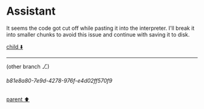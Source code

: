 # Assistant

It seems the code got cut off while pasting it into the interpreter. I'll break it into smaller chunks to avoid this issue and continue with saving it to disk.

[child ⬇️](#b81e8a80-7e9d-4278-976f-e4d02ff570f9)

---

(other branch ⎇)
###### b81e8a80-7e9d-4278-976f-e4d02ff570f9
[parent ⬆️](#28e18538-a256-4d38-bbcf-52665e826af9)
